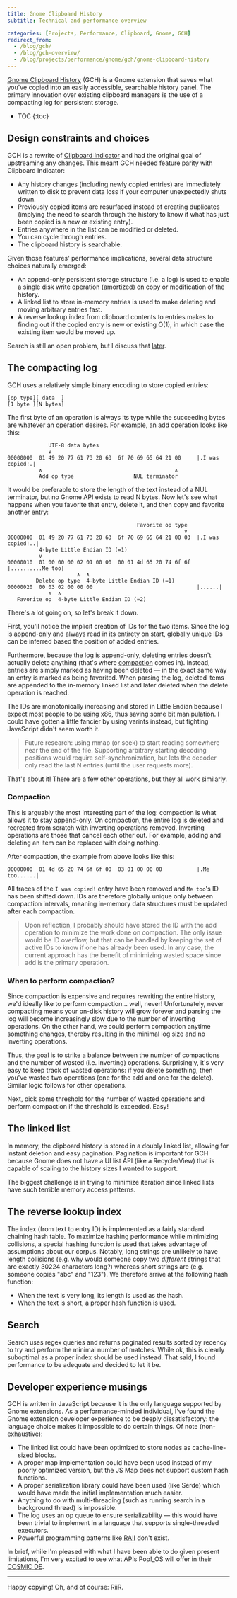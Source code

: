 ```yaml
---
title: Gnome Clipboard History
subtitle: Technical and performance overview

categories: [Projects, Performance, Clipboard, Gnome, GCH]
redirect_from:
  - /blog/gch/
  - /blog/gch-overview/
  - /blog/projects/performance/gnome/gch/gnome-clipboard-history
---
```


[Gnome Clipboard History](https://github.com/SUPERCILEX/gnome-clipboard-history) (GCH) is a Gnome
extension that saves what you've copied into an easily accessible, searchable history panel. The
primary innovation over existing clipboard managers is the use of a compacting log for persistent
storage.

* TOC
{:toc}

## Design constraints and choices

GCH is a rewrite of
[Clipboard Indicator](https://github.com/Tudmotu/gnome-shell-extension-clipboard-indicator) and had
the original goal of upstreaming any changes. This meant GCH needed feature parity with Clipboard
Indicator:

- Any history changes (including newly copied entries) are immediately written to disk to prevent
  data loss if your computer unexpectedly shuts down.
- Previously copied items are resurfaced instead of creating duplicates (implying the need to search
  through the history to know if what has just been copied is a new or existing entry).
- Entries anywhere in the list can be modified or deleted.
- You can cycle through entries.
- The clipboard history is searchable.

Given those features' performance implications, several data structure choices naturally emerged:

- An append-only persistent storage structure (i.e. a log) is used to enable a single disk write
  operation (amortized) on copy or modification of the history.
- A linked list to store in-memory entries is used to make deleting and moving arbitrary entries
  fast.
- A reverse lookup index from clipboard contents to entries makes to finding out if the copied
  entry is new or existing O(1), in which case the existing item would be moved up.

Search is still an open problem, but I discuss that [later](#search).

## The compacting log

GCH uses a relatively simple binary encoding to store copied entries:

```
[op type][ data  ]
[1 byte ][N bytes]
```

The first byte of an operation is always its type while the succeeding bytes are whatever an
operation desires. For example, an add operation looks like this:

```
             UTF-8 data bytes
             ∨
00000000  01 49 20 77 61 73 20 63  6f 70 69 65 64 21 00     |.I was copied!.|
          ∧                                          ∧
          Add op type                   NUL terminator
```

It would be preferable to store the length of the text instead of a NUL terminator, but no Gnome API
exists to read N bytes. Now let's see what happens when you favorite that entry, delete it, and then
copy and favorite another entry:

```
                                         Favorite op type
                                                        ∨
00000000  01 49 20 77 61 73 20 63  6f 70 69 65 64 21 00 03  |.I was copied!..|
          4-byte Little Endian ID (=1)
          ∨
00000010  01 00 00 00 02 01 00 00  00 01 4d 65 20 74 6f 6f  |..........Me too|
                      ∧  ∧
         Delete op type  4-byte Little Endian ID (=1)
00000020  00 03 02 00 00 00                                 |......|
             ∧  ∧
   Favorite op  4-byte Little Endian ID (=2)
```

There's a lot going on, so let's break it down.

First, you'll notice the implicit creation of IDs for the two items. Since the log is append-only
and always read in its entirety on start, globally unique IDs can be inferred based the position of
added entries.

Furthermore, because the log is append-only, deleting entries doesn't actually delete anything
(that's where [compaction](#compaction) comes in). Instead, entries are simply marked as having been
deleted — in the exact same way an entry is marked as being favorited. When parsing the log, deleted
items are appended to the in-memory linked list and later deleted when the delete operation is
reached.

The IDs are monotonically increasing and stored in Little Endian because I expect most people to be
using x86, thus saving some bit manipulation. I could have gotten a little fancier by using varints
instead, but fighting JavaScript didn't seem worth it.

> Future research: using mmap (or seek) to start reading somewhere near the end of the file.
> Supporting arbitrary starting decoding positions would require self-synchronization, but lets the
> decoder only read the last N entries (until the user requests more).

That's about it! There are a few other operations, but they all work similarly.

### Compaction

This is arguably the most interesting part of the log: compaction is what allows it to stay
append-only. On compaction, the entire log is deleted and recreated from scratch with inverting
operations removed. Inverting operations are those that cancel each other out. For example, adding
and deleting an item can be replaced with doing nothing.

After compaction, the example from above looks like this:

```
00000000  01 4d 65 20 74 6f 6f 00  03 01 00 00 00           |.Me too......|
```

All traces of the `I was copied!` entry have been removed and `Me too`'s ID has been shifted down.
IDs are therefore globally unique only between compaction intervals, meaning in-memory data
structures must be updated after each compaction.

> Upon reflection, I probably should have stored the ID with the add operation to minimize the work
> done on compaction. The only issue would be ID overflow, but that can be handled by keeping the
> set of active IDs to know if one has already been used. In any case, the current approach has the
> benefit of minimizing wasted space since add is the primary operation.

### When to perform compaction?

Since compaction is expensive and requires rewriting the entire history, we'd ideally like to
perform compaction... well, never! Unfortunately, never compacting means your on-disk history will
grow forever and parsing the log will become increasingly slow due to the number of inverting
operations. On the other hand, we could perform compaction anytime something changes, thereby
resulting in the minimal log size and no inverting operations.

Thus, the goal is to strike a balance between the number of compactions and the number of wasted
(i.e. inverting) operations. Surprisingly, it's very easy to keep track of wasted operations: if you
delete something, then you've wasted two operations (one for the add and one for the delete).
Similar logic follows for other operations.

Next, pick some threshold for the number of wasted operations and perform compaction if the
threshold is exceeded. Easy!

## The linked list

In memory, the clipboard history is stored in a doubly linked list, allowing for instant deletion
and easy pagination. Pagination is important for GCH because Gnome does not have a UI list API (like
a RecyclerView) that is capable of scaling to the history sizes I wanted to support.

The biggest challenge is in trying to minimize iteration since linked lists have such terrible
memory access patterns.

## The reverse lookup index

The index (from text to entry ID) is implemented as a fairly standard chaining hash table. To
maximize hashing performance while minimizing collisions, a special hashing function is used that
takes advantage of assumptions about our corpus. Notably, long strings are unlikely to have length
collisions (e.g. why would someone copy two *different* strings that are exactly 30224 characters
long?) whereas short strings are (e.g. someone copies "abc" and "123"). We therefore arrive at the
following hash function:

- When the text is very long, its length is used as the hash.
- When the text is short, a proper hash function is used.

## Search

Search uses regex queries and returns paginated results sorted by recency to try and perform the
minimal number of matches. While ok, this is clearly suboptimal as a proper index should be used
instead. That said, I found performance to be adequate and decided to let it be.

## Developer experience musings

GCH is written in JavaScript because it is the only language supported by Gnome extensions. As a
performance-minded individual, I've found the Gnome extension developer experience to be deeply
dissatisfactory: the language choice makes it impossible to do certain things. Of note
(non-exhaustive):

- The linked list could have been optimized to store nodes as cache-line-sized blocks.
- A proper map implementation could have been used instead of my poorly optimized version, but the
  JS Map does not support custom hash functions.
- A proper serialization library could have been used (like Serde) which would have made the initial
  implementation much easier.
- Anything to do with multi-threading (such as running search in a background thread) is impossible.
- The log uses an op queue to ensure serializability — this would have been trivial to implement in
  a language that supports single-threaded executors.
- Powerful programming patterns like
  [RAII](https://doc.rust-lang.org/rust-by-example/scope/raii.html) don't exist.

In brief, while I'm pleased with what I have been able to do given present limitations, I'm very
excited to see what APIs Pop!_OS will offer in their
[COSMIC DE](https://www.omgubuntu.co.uk/2021/11/system76-is-building-its-own-desktop-environment).

---

Happy copying! Oh, and of course: RiiR.
